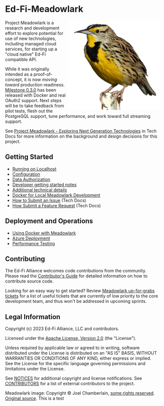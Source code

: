 # Ed-Fi-Meadowlark

<img alt="Meadowlark photo (c) Joel Chamberlain"
 src="https://raw.githubusercontent.com/Ed-Fi-Exchange-OSS/Meadowlark/main/images/cropped-meadowlark-cc-by-nc-4.0-naturenerd_joel.png"
 align="right" width="300">

Project Meadowlark is a research and development effort to explore potential for
use of new technologies, including managed cloud services, for starting up a
"cloud native" Ed-Fi compatible API.

While it was originally intended as a proof-of-concept, it is now _moving
toward_ production readiness. [Milestone
0.3.0](https://github.com/Ed-Fi-Exchange-OSS/Meadowlark/releases/tag/v0.3.0) has
been released with Docker and real OAuth2 support. Next steps will be to take
feedback from pilot tests, flesh out the PostgreSQL support, tune performance,
and work toward full streaming support.

See [Project Meadowlark - Exploring Next Generation
Technologies](https://techdocs.ed-fi.org/x/RwJqBw) in Tech Docs for more
information on the background and design decisions for this project.

## Getting Started

* [Running on Localhost](https://github.com/Ed-Fi-Exchange-OSS/Meadowlark/blob/main/docs/LOCALHOST.md)
* [Configuration](https://github.com/Ed-Fi-Exchange-OSS/Meadowlark/blob/main/docs/CONFIGURATION.md)
* [Data Authorization](https://github.com/Ed-Fi-Exchange-OSS/Meadowlark/blob/main/docs/DATA-AUTHORIZATION.md)
* [Developer getting started notes](https://github.com/Ed-Fi-Exchange-OSS/Meadowlark/blob/main/docs/README.md)
* [Additional technical details](https://github.com/Ed-Fi-Exchange-OSS/Meadowlark/blob/main/docs/TECHNICAL.md)
* [Docker for Local Meadowlark Development](https://github.com/Ed-Fi-Exchange-OSS/Meadowlark/blob/main/docs/DOCKER-LOCAL-DEV.md)
* [How to Submit an Issue](https://techdocs.ed-fi.org/x/Y8uIBg) (Tech Docs)
* [How Submit a Feature Request](https://techdocs.ed-fi.org/x/0YADAQ) (Tech
  Docs)

## Deployment and Operations

* [Using Docker with Meadowlark](https://github.com/Ed-Fi-Exchange-OSS/Meadowlark/blob/main/docs/DOCKER.md)
* [Azure Deployment](https://github.com/Ed-Fi-Exchange-OSS/Meadowlark/blob/main/eng/deploy/azure/)
* [Performance Testing](https://github.com/Ed-Fi-Exchange-OSS/Meadowlark/blob/main/docs/performance-testing/)

## Contributing

The Ed-Fi Alliance welcomes code contributions from the community. Please read
the [Contributor's Guide](https://github.com/Ed-Fi-Exchange-OSS/Meadowlark/blob/main/docs/CONTRIBUTING.md)
for detailed information on how to contribute source code.

Looking for an easy way to get started? Review [Meadowlark up-for-grabs
tickets](https://tracker.ed-fi.org/issues/?filter=15400) for a list of useful
tickets that are currently of low priority to the core development team, and
thus won't be addressed in upcoming sprints.

## Legal Information

Copyright (c) 2023 Ed-Fi Alliance, LLC and contributors.

Licensed under the [Apache License, Version 2.0](https://github.com/Ed-Fi-Exchange-OSS/Meadowlark/blob/main/LICENSE) (the "License").

Unless required by applicable law or agreed to in writing, software distributed
under the License is distributed on an "AS IS" BASIS, WITHOUT WARRANTIES OR
CONDITIONS OF ANY KIND, either express or implied. See the License for the
specific language governing permissions and limitations under the License.

See [NOTICES](https://github.com/Ed-Fi-Exchange-OSS/Meadowlark/blob/main/NOTICES.md) for additional copyright and license notifications.
See [CONTRIBUTORS](https://github.com/Ed-Fi-Exchange-OSS/Meadowlark/blob/main/CONTRIBUTORS.md) for a list of external contributors to the
project.

Meadowlark image: Copyright &copy; Joel Chamberlain, [some rights
reserved](http://creativecommons.org/licenses/by-nc/4.0/).
[Original source](https://www.inaturalist.org/observations/38032376).
This is a test
